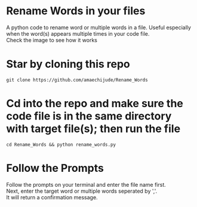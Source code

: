 # Rename Words in your files
A python code to rename word or multiple words in a file. Useful especially when the word(s) appears multiple times in your code file.<br>
Check the image to see how it works<br>
# Star by cloning this repo<br>
```
git clone https://github.com/amaechijude/Rename_Words
```
# Cd into the repo and make sure the code file is in the same directory with target file(s); then run the file
```
cd Rename_Words && python rename_words.py
```
# Follow the Prompts
Follow the prompts on your terminal and enter the file name first.<br>
Next, enter the target word or multiple words seperated by ','.<br>
It will return a confirmation message.